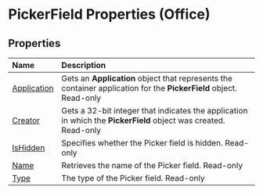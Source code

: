 
# PickerField Properties (Office)

## Properties



|**Name**|**Description**|
|:-----|:-----|
|[Application](66713504-a4cf-c2f6-0e20-b76071659e37.md)|Gets an  **Application** object that represents the container application for the **PickerField** object. Read-only|
|[Creator](1f55ec91-3106-047b-28b4-64792830c331.md)|Gets a 32-bit integer that indicates the application in which the  **PickerField** object was created. Read-only|
|[IsHidden](e6d9f4b0-5230-d49b-20f6-e3c5ee7377dd.md)|Specifies whether the Picker field is hidden. Read-only|
|[Name](9088c760-e35e-4a2f-9fc2-da24e7b4ecdd.md)|Retrieves the name of the Picker field. Read-only|
|[Type](1ac12ab8-9250-e554-b674-c56d06de8149.md)|The type of the Picker field. Read-only|
